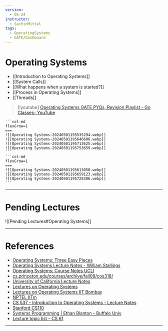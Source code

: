 ```yaml
---
version:
  - OS-24
instructor:
  - SachinMittal
tags:
  - OperatingSystems
  - GATE/Dashboard
---
```

# Operating Systems

- [[Introduction to Operating Systems]]
- [[System Calls]]
- [[What happens when a system is started?]]
- [[Process in Operating Systems]]
- [[Threads]]


> [!youtube] 
> [Operating Systems GATE PYQs, Revision Playlist - Go Classes- YouTube](https://www.youtube.com/playlist?list=PLIPZ2_p3RNHixlIaarIXGPy-eggJQMxd_)

````col
```col-md
flexGrow=1
===
![[Operating Systems-20240501195535294.webp]]
![[Operating Systems-20240501195646606.webp]]
![[Operating Systems-20240501195713625.webp]]
![[Operating Systems-20240501195753659.webp]]
```
```col-md
flexGrow=1
===
![[Operating Systems-20240501195613050.webp]]
![[Operating Systems-20240501195659123.webp]]
![[Operating Systems-20240501195728306.webp]]
```
````
---
# Pending Lectures

![[Pending Lectures#Operating Systems]]

---
# References

- [Operating Systems: Three Easy Pieces](https://pages.cs.wisc.edu/~remzi/OSTEP/)
- [Operating Systems Lecture Notes - William Stallings](http://williamstallings.com/Extras/OS-Notes/notes.html)
- [Operating Systems: Course Notes UCLI](https://www.cs.uic.edu/~jbell/CourseNotes/OperatingSystems/index.html)
- [cs.princeton.edu/courses/archive/fall09/cos318/](https://www.cs.princeton.edu/courses/archive/fall09/cos318/)
- [University of California Lecture Notes](https://ics.uci.edu/~ics143/lectures.html)
- [Lectures on Operating Systems](https://www.cse.iitb.ac.in/~mythili/os/)
- [Lectures on Operating Systems IIT Bombay](https://www.cse.iitb.ac.in/~mythili/os/)
- [NPTEL IITm](https://nptel.ac.in/courses/106108101)
- [CS 537 - Introduction to Operating Systems - Lecture Notes](https://pages.cs.wisc.edu/~bart/537/lecturenotes/titlepage.html)
- [Stanford CS110](https://web.stanford.edu/class/archive/cs/cs110/cs110.1204/static/lectures/)
- [Systems Programming | Ethan Blanton - Buffalo Univ](https://cse.buffalo.edu/~eblanton/course/cse220-2022-2f/materials/)
- [Lecture topic list – CS 61](https://cs61.seas.harvard.edu/site/2024/LectureMaterial/#gsc.tab=0)

---
